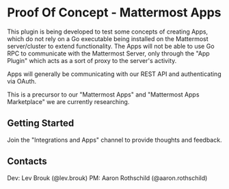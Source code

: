 # Proof Of Concept - Mattermost Apps

This plugin is being developed to test some concepts of creating Apps, which do not rely on a Go executable being installed on the Mattermost server/cluster to extend functionality.  The Apps will not be able to use Go RPC to communicate with the Mattermost Server, only through the "App Plugin" which acts as a sort of proxy to the server's activity.  

Apps will generally be communicating with our REST API and authenticating via OAuth. 

This is a precursor to our "Mattermost Apps" and "Mattermost Apps Marketplace" we are currently researching.  

## Getting Started

Join the "Integrations and Apps" channel to provide thoughts and feedback. 

## Contacts 

Dev: Lev Brouk (@lev.brouk)
PM: Aaron Rothschild (@aaron.rothschild)
